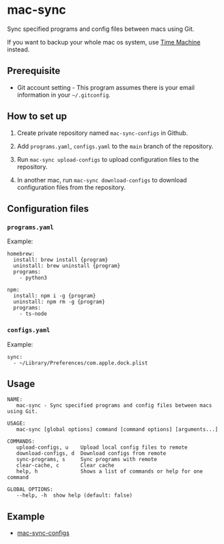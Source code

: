 # mac-sync

Sync specified programs and config files between macs using Git.

If you want to backup your whole mac os system, use [Time Machine](https://support.apple.com/en-us/HT201250) instead.

## Prerequisite

- Git account setting - This program assumes there is your email information in your `~/.gitconfig`.

## How to set up

1. Create private repository named `mac-sync-configs` in Github.

2. Add `programs.yaml`, `configs.yaml` to the `main` branch of the repository.

3. Run `mac-sync upload-configs` to upload configuration files to the repository.

4. In another mac, run `mac-sync download-configs` to download configuration files from the repository.

## Configuration files

### `programs.yaml`

Example:

```
homebrew:
  install: brew install {program}
  uninstall: brew uninstall {program}
  programs:
    - python3

npm:
  install: npm i -g {program}
  uninstall: npm rm -g {program}
  programs:
    - ts-node
```

### `configs.yaml`

Example:

```
sync:
  - ~/Library/Preferences/com.apple.dock.plist
```

## Usage

```
NAME:
   mac-sync - Sync specified programs and config files between macs using Git.

USAGE:
   mac-sync [global options] command [command options] [arguments...]

COMMANDS:
   upload-configs, u    Upload local config files to remote
   download-configs, d  Download configs from remote
   sync-programs, s     Sync programs with remote
   clear-cache, c       Clear cache
   help, h              Shows a list of commands or help for one command

GLOBAL OPTIONS:
   --help, -h  show help (default: false)
```

## Example

- [mac-sync-configs](https://github.com/jopemachine/mac-sync-configs)
